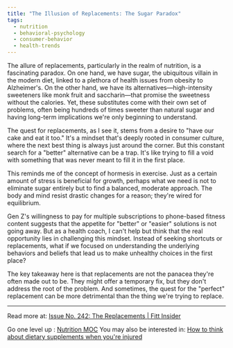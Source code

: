 ```yaml
---
title: "The Illusion of Replacements: The Sugar Paradox"
tags:
  - nutrition
  - behavioral-psychology
  - consumer-behavior
  - health-trends
---
```


The allure of replacements, particularly in the realm of nutrition, is a fascinating paradox. On one hand, we have sugar, the ubiquitous villain in the modern diet, linked to a plethora of health issues from obesity to Alzheimer's. On the other hand, we have its alternatives—high-intensity sweeteners like monk fruit and saccharin—that promise the sweetness without the calories. Yet, these substitutes come with their own set of problems, often being hundreds of times sweeter than natural sugar and having long-term implications we're only beginning to understand.

The quest for replacements, as I see it, stems from a desire to "have our cake and eat it too." It's a mindset that's deeply rooted in consumer culture, where the next best thing is always just around the corner. But this constant search for a "better" alternative can be a trap. It's like trying to fill a void with something that was never meant to fill it in the first place.

This reminds me of the concept of hormesis in exercise. Just as a certain amount of stress is beneficial for growth, perhaps what we need is not to eliminate sugar entirely but to find a balanced, moderate approach. The body and mind resist drastic changes for a reason; they're wired for equilibrium.

Gen Z's willingness to pay for multiple subscriptions to phone-based fitness content suggests that the appetite for "better" or "easier" solutions is not going away. But as a health coach, I can't help but think that the real opportunity lies in challenging this mindset. Instead of seeking shortcuts or replacements, what if we focused on understanding the underlying behaviors and beliefs that lead us to make unhealthy choices in the first place?

The key takeaway here is that replacements are not the panacea they're often made out to be. They might offer a temporary fix, but they don't address the root of the problem. And sometimes, the quest for the "perfect" replacement can be more detrimental than the thing we're trying to replace.

----

Read more at: [Issue No. 242: The Replacements | Fitt Insider](https://insider.fitt.co/issue-no-242-the-replacements/)

Go one level up : [Nutrition MOC](Nutrition%20MOC)
You may also be interested in: [How to think about dietary supplements when you're injured](Notes/How%20to%20think%20about%20dietary%20supplements%20when%20you're%20injured.md)